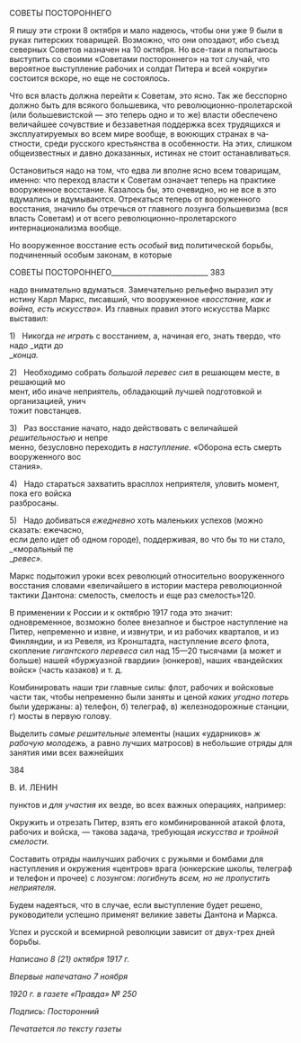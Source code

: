 СОВЕТЫ ПОСТОРОННЕГО

Я пишу эти строки 8 октября и мало надеюсь, чтобы они уже 9 были в руках питер­ских товарищей. Возможно, что они опоздают, ибо съезд северных Советов назначен на 10 октября. Но все-таки я попытаюсь выступить со своими «Советами постороннего» на тот случай, что вероятное выступление рабочих и солдат Питера и всей «округи» состоится вскоре, но еще не состоялось.

Что вся власть должна перейти к Советам, это ясно. Так же бесспорно должно быть для всякого большевика, что революционно-пролетарской (или большевистской — это теперь одно и то же) власти обеспечено величайшее сочувствие и беззаветная поддерж­ка всех трудящихся и эксплуатируемых во всем мире вообще, в воюющих странах в ча­стности, среди русского крестьянства в особенности. На этих, слишком общеизвестных и давно доказанных, истинах не стоит останавливаться.

Остановиться надо на том, что едва ли вполне ясно всем товарищам, именно: что пе­реход власти к Советам означает теперь на практике вооруженное восстание. Казалось бы, это очевидно, но не все в это вдумались и вдумываются. Отрекаться теперь от воо­руженного восстания, значило бы отречься от главного лозунга большевизма (вся власть Советам) и от всего революционно-пролетарского интернационализма вообще.

Но вооруженное восстание есть _особый_ вид политической борьбы, подчиненный особым законам, в которые

  

СОВЕТЫ ПОСТОРОННЕГО___________________________ 383

надо внимательно вдуматься. Замечательно рельефно выразил эту истину Карл Маркс, писавший, что вооруженное _«восстание, как и война, есть искусство»._ Из главных правил этого искусства Маркс выставил:

1)   Никогда _не играть_ с восстанием, а, начиная его, знать твердо, что надо _идти до  
__конца._

2)   Необходимо собрать _большой перевес сил_ в решающем месте, в решающий мо­  
мент, ибо иначе неприятель, обладающий лучшей подготовкой и организацией, унич­  
тожит повстанцев.

3)   Раз восстание начато, надо действовать с величайшей _решительностью_ и непре­  
менно, безусловно переходить _в наступление._ «Оборона есть смерть вооруженного вос­  
стания».

4)   Надо стараться захватить врасплох неприятеля, уловить момент, пока его войска  
разбросаны.

5)   Надо добиваться _ежедневно_ хоть маленьких успехов (можно сказать: ежечасно,  
если дело идет об одном городе), поддерживая, во что бы то ни стало, _«моральный пе­  
__ревес»._

Маркс подытожил уроки всех революций относительно вооруженного восстания словами «величайшего в истории мастера революционной тактики Дантона: смелость, смелость и еще раз смелость»120.

В применении к России и к октябрю 1917 года это значит: одновременное, возможно более внезапное и быстрое наступление на Питер, непременно и извне, и извнутри, и из рабочих кварталов, и из Финляндии, и из Ревеля, из Кронштадта, наступление _всего_ флота, скопление _гигантского перевеса_ сил над 15—20 тысячами (а может и больше) нашей «буржуазной гвардии» (юнкеров), наших «вандейских войск» (часть казаков) и т. д.

Комбинировать наши _три_ главные силы: флот, рабочих и войсковые части так, что­бы непременно были заняты и ценой _каких угодно потерь_ были удержаны: а) телефон, б) телеграф, в) железнодорожные станции, г) мосты в первую голову.

Выделить _самые решительные_ элементы (наших «ударников» _ж рабочую молодежь,_ а равно лучших матросов) в небольшие отряды для занятия ими всех важнейших

  

384

  

В. И. ЛЕНИН

  

пунктов и _для участия_ их везде, во всех важных операциях, например:

Окружить и отрезать Питер, взять его комбинированной атакой флота, рабочих и войска, — такова задача, требующая _искусства и тройной смелости._

Составить отряды наилучших рабочих с ружьями и бомбами для наступления и ок­ружения «центров» врага (юнкерские школы, телеграф и телефон и прочее) с лозунгом: _погибнуть всем, но не пропустить неприятеля._

Будем надеяться, что в случае, если выступление будет решено, руководители ус­пешно применят великие заветы Дантона и Маркса.

Успех и русской и всемирной революции зависит от двух-трех дней борьбы.

  

_Написано 8 (21) октября 1917 г._

_Впервые напечатано 7 ноября_

_1920 г. в газете «Правда» № 250_

_Подпись: Посторонний_

  
_Печатается по тексту газеты_
